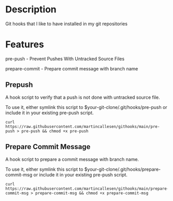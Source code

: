 # Description
Git hooks that I like to have installed in my git repositories

# Features
pre-push - Prevent Pushes With Untracked Source Files

prepare-commit - Prepare commit message with branch name

## Prepush
A hook script to verify that a push is not done with untracked source file.

To use it, either symlink this script to $your-git-clone/.git/hooks/pre-push
or include it in your existing pre-push script.
```
curl https://raw.githubusercontent.com/martincallesen/githooks/main/pre-push > pre-push && chmod +x pre-push
```

## Prepare Commit Message
A hook script to prepare a commit message with branch name.

To use it, either symlink this script to $your-git-clone/.git/hooks/prepare-commit-msg
or include it in your existing pre-push script.
```
curl https://raw.githubusercontent.com/martincallesen/githooks/main/prepare-commit-msg > prepare-commit-msg && chmod +x prepare-commit-msg
```
